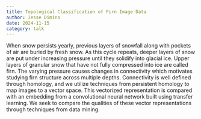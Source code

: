```yaml
---
title: Topological Classification of Firn Image Data
author: Jesse Dimino
date: 2024-11-15
category: talk
---
```


When snow persists yearly, previous layers of snowfall along with pockets of air are buried by fresh snow. As this cycle repeats, deeper layers of snow are put under increasing pressure until they solidify into glacial ice. Upper layers of granular snow that have not fully compressed into ice are called firn. The varying pressure causes changes in connectivity which motivates studying firn structure across multiple depths. Connectivity is well defined through homology, and we utilize techniques from persistent homology to map images to a vector space. This vectorized representation is compared with an embedding from a convolutional neural network built using transfer learning. We seek to compare the qualities of these vector representations through techniques from data mining.
